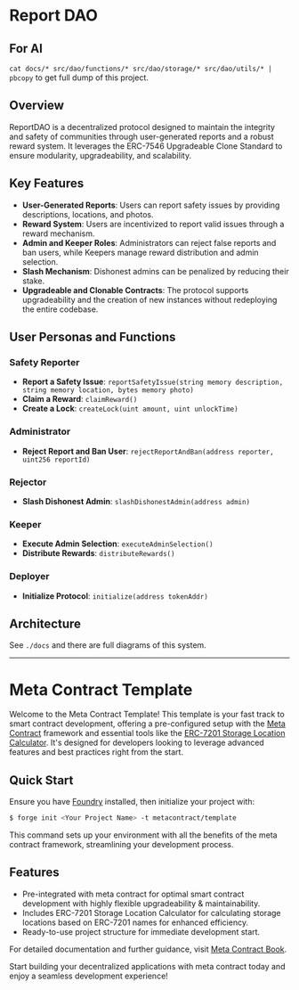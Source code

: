 # Report DAO

## For AI
`cat docs/* src/dao/functions/* src/dao/storage/* src/dao/utils/* | pbcopy` to get full dump of this project.

## Overview
ReportDAO is a decentralized protocol designed to maintain the integrity and safety of communities through user-generated reports and a robust reward system. It leverages the ERC-7546 Upgradeable Clone Standard to ensure modularity, upgradeability, and scalability.

## Key Features
- **User-Generated Reports**: Users can report safety issues by providing descriptions, locations, and photos.
- **Reward System**: Users are incentivized to report valid issues through a reward mechanism.
- **Admin and Keeper Roles**: Administrators can reject false reports and ban users, while Keepers manage reward distribution and admin selection.
- **Slash Mechanism**: Dishonest admins can be penalized by reducing their stake.
- **Upgradeable and Clonable Contracts**: The protocol supports upgradeability and the creation of new instances without redeploying the entire codebase.

## User Personas and Functions
### Safety Reporter
- **Report a Safety Issue**: `reportSafetyIssue(string memory description, string memory location, bytes memory photo)`
- **Claim a Reward**: `claimReward()`
- **Create a Lock**: `createLock(uint amount, uint unlockTime)`

### Administrator
- **Reject Report and Ban User**: `rejectReportAndBan(address reporter, uint256 reportId)`

### Rejector
- **Slash Dishonest Admin**: `slashDishonestAdmin(address admin)`

### Keeper
- **Execute Admin Selection**: `executeAdminSelection()`
- **Distribute Rewards**: `distributeRewards()`

### Deployer
- **Initialize Protocol**: `initialize(address tokenAddr)`

## Architecture
See `./docs` and there are full diagrams of this system.



---

# Meta Contract Template
Welcome to the Meta Contract Template! This template is your fast track to smart contract development, offering a pre-configured setup with the [Meta Contract](https://github.com/metacontract/mc) framework and essential tools like the [ERC-7201 Storage Location Calculator](https://github.com/metacontract/erc7201). It's designed for developers looking to leverage advanced features and best practices right from the start.

## Quick Start
Ensure you have [Foundry](https://github.com/foundry-rs/foundry) installed, then initialize your project with:
```sh
$ forge init <Your Project Name> -t metacontract/template
```
This command sets up your environment with all the benefits of the meta contract framework, streamlining your development process.

## Features
- Pre-integrated with meta contract for optimal smart contract development with highly flexible upgradeability & maintainability.
- Includes ERC-7201 Storage Location Calculator for calculating storage locations based on ERC-7201 names for enhanced efficiency.
- Ready-to-use project structure for immediate development start.

For detailed documentation and further guidance, visit [Meta Contract Book](https://mc-book.ecdysis.xyz/).

Start building your decentralized applications with meta contract today and enjoy a seamless development experience!
